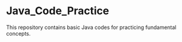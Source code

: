 # Java_Code_Practice
This repository contains basic Java codes for practicing fundamental concepts.
